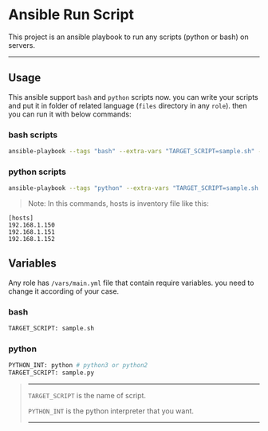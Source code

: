 # Ansible Run Script

This project is an ansible playbook to run any scripts (python or bash) on servers.


---
## Usage

This ansible support ```bash``` and ```python``` scripts now. you can write your scripts and put it in folder of related language (`files` directory in any `role`). 
then you can run it with below commands:

### bash scripts
```bash
ansible-playbook --tags "bash" --extra-vars "TARGET_SCRIPT=sample.sh" -i hosts runner.yml
```

### python scripts
```bash
ansible-playbook --tags "python" --extra-vars "TARGET_SCRIPT=sample.sh PYTHON_INT=python3.4" -i hosts runner.yml
```

>Note: In this commands, hosts is inventory file like this:

```cluster-inventory
[hosts]
192.168.1.150
192.168.1.151
192.168.1.152

```
## Variables
Any role has `/vars/main.yml` file that contain require variables. you need to change it according of your case.

### bash
```bash
TARGET_SCRIPT: sample.sh
```

### python
```bash
PYTHON_INT: python # python3 or python2
TARGET_SCRIPT: sample.py
```
> ---
>
> `TARGET_SCRIPT` is the name of script.
>
> `PYTHON_INT` is the python interpreter that you want.
>
> ---